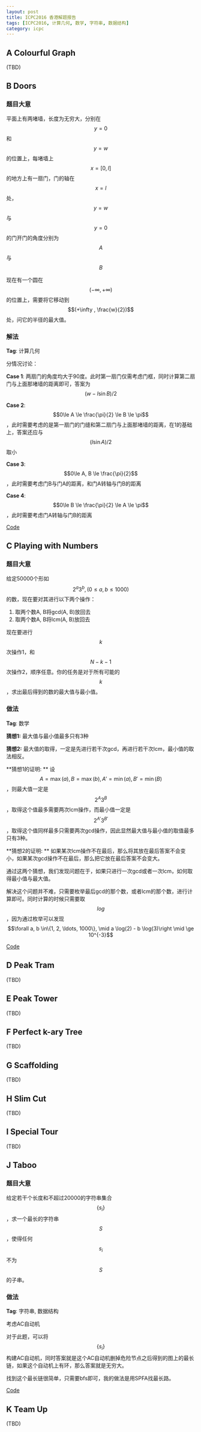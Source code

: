 ```yaml
---
layout: post
title: ICPC2016 香港解题报告
tags: [ICPC2016, 计算几何, 数学, 字符串, 数据结构]
category: icpc
---
```


## A Colourful Graph

(TBD)

## B Doors

### 题目大意

平面上有两堵墙，长度为无穷大，分别在$$y=0$$和$$y=w$$的位置上，每堵墙上$$x=[0, l]$$的地方上有一扇门，门的轴在$$x=l$$处，$$y=w$$与$$y=0$$的门开门的角度分别为$$A$$与$$B$$

现在有一个圆在$$(-\infty , +\infty)$$的位置上，需要将它移动到$$(+\infty , \frac{w}{2})$$处，问它的半径的最大值。

### 解法

**Tag**: 计算几何

分情况讨论：

**Case 1**: 两扇门的角度均大于90度。此时第一扇门仅需考虑门框，同时计算第二扇门与上面那堵墙的距离即可，答案为$$(w - l\sin B)/2$$

**Case 2**: $$0\le A \le \frac{\pi}{2} \le B \le \pi$$，此时需要考虑的是第一扇门的门缝和第二扇门与上面那堵墙的距离，在1的基础上，答案还应与$$(l\sin A)/2$$取小

**Case 3**: $$0\le A, B \le \frac{\pi}{2}$$，此时需要考虑门B与门A的距离，和门A转轴与门B的距离

**Case 4**: $$0\le B \le \frac{\pi}{2} \le A \le \pi$$，此时需要考虑门A转轴与门B的距离

[Code](https://github.com/erjiaqing/my_solutions/blob/master/Regional/2016/ICPC_Hongkong/b.cpp)

## C Playing with Numbers

### 题目大意

给定50000个形如$$2^a3^b, (0\le a, b\le 1000)$$的数，现在要对其进行以下两个操作：

1. 取两个数A, B将gcd(A, B)放回去
2. 取两个数A, B将lcm(A, B)放回去

现在要进行$$k$$次操作1，和$$N-k-1$$次操作2，顺序任意。你的任务是对于所有可能的$$k$$，求出最后得到的数的最大值与最小值。

### 做法

**Tag**: 数学

**猜想1:** 最大值与最小值最多只有3种

**猜想2:** 最大值的取得，一定是先进行若干次gcd，再进行若干次lcm，最小值的取法相反。

**猜想1的证明: ** 设$$A = \max(a), B = \max(b), A' = \min(a), B' = \min(B)$$，则最大值一定是$$2^A3^B$$，取得这个值最多需要两次lcm操作，而最小值一定是$$2^{A'}3^{B'}$$，取得这个值同样最多只需要两次gcd操作，因此显然最大值与最小值的取值最多只有3种。

**猜想2的证明: ** 如果某次lcm操作不在最后，那么将其放在最后答案不会变小，如果某次gcd操作不在最后，那么把它放在最后答案不会变大。

通过这两个猜想，我们发现问题在于，如果只进行一次gcd或者一次lcm，如何取得最小值与最大值。

解决这个问题并不难，只需要枚举最后gcd的那个数，或者lcm的那个数，进行计算即可。同时计算的时候只需要取$$log$$，因为通过枚举可以发现$$\forall a, b \in\{1, 2, \ldots, 1000\}, \mid a \log(2) - b \log(3)\right \mid \ge 10^{-3}$$

[Code](https://github.com/erjiaqing/my_solutions/blob/master/Regional/2016/ICPC_Hongkong/c.cpp)

## D Peak Tram

(TBD)

## E Peak Tower

(TBD)

## F Perfect k-ary Tree

(TBD)

## G Scaffolding

(TBD)

## H Slim Cut

(TBD)

## I Special Tour

(TBD)

## J Taboo

### 题目大意

给定若干个长度和不超过20000的字符串集合$$\{s_i\}$$，求一个最长的字符串$$S$$，使得任何$$s_i$$不为$$S$$的子串。

### 做法

**Tag**: 字符串, 数据结构

考虑AC自动机

对于此题，可以将$$\{s_i\}$$构建AC自动机，同时答案就是这个AC自动机删掉危险节点之后得到的图上的最长链，如果这个自动机上有环，那么答案就是无穷大。

找到这个最长链很简单，只需要bfs即可，我的做法是用SPFA找最长路。

[Code](https://github.com/erjiaqing/my_solutions/blob/master/Regional/2016/ICPC_Hongkong/j.cpp)

## K Team Up

(TBD)
